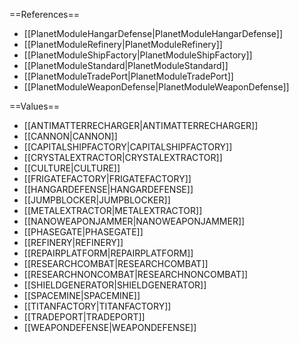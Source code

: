 ==References==
 * [[PlanetModuleHangarDefense|PlanetModuleHangarDefense]]
 * [[PlanetModuleRefinery|PlanetModuleRefinery]]
 * [[PlanetModuleShipFactory|PlanetModuleShipFactory]]
 * [[PlanetModuleStandard|PlanetModuleStandard]]
 * [[PlanetModuleTradePort|PlanetModuleTradePort]]
 * [[PlanetModuleWeaponDefense|PlanetModuleWeaponDefense]]

==Values==
 * [[ANTIMATTERRECHARGER|ANTIMATTERRECHARGER]]
 * [[CANNON|CANNON]]
 * [[CAPITALSHIPFACTORY|CAPITALSHIPFACTORY]]
 * [[CRYSTALEXTRACTOR|CRYSTALEXTRACTOR]]
 * [[CULTURE|CULTURE]]
 * [[FRIGATEFACTORY|FRIGATEFACTORY]]
 * [[HANGARDEFENSE|HANGARDEFENSE]]
 * [[JUMPBLOCKER|JUMPBLOCKER]]
 * [[METALEXTRACTOR|METALEXTRACTOR]]
 * [[NANOWEAPONJAMMER|NANOWEAPONJAMMER]]
 * [[PHASEGATE|PHASEGATE]]
 * [[REFINERY|REFINERY]]
 * [[REPAIRPLATFORM|REPAIRPLATFORM]]
 * [[RESEARCHCOMBAT|RESEARCHCOMBAT]]
 * [[RESEARCHNONCOMBAT|RESEARCHNONCOMBAT]]
 * [[SHIELDGENERATOR|SHIELDGENERATOR]]
 * [[SPACEMINE|SPACEMINE]]
 * [[TITANFACTORY|TITANFACTORY]]
 * [[TRADEPORT|TRADEPORT]]
 * [[WEAPONDEFENSE|WEAPONDEFENSE]]
